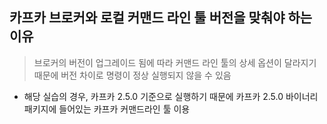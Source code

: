 ## 카프카 브로커와 로컬 커맨드 라인 툴 버전을 맞춰야 하는 이유

> 브로커의 버전이 업그레이드 됨에 따라 커맨드 라인 툴의 상세 옵션이 달라지기 때문에 버전 차이로 명령이 정상 실행되지 않을 수 있음

- 해당 실습의 경우, 카프카 2.5.0 기준으로 실행하기 때문에 카프카 2.5.0 바이너리 패키지에 들어있는 카프카 커맨드라인 툴 이용

